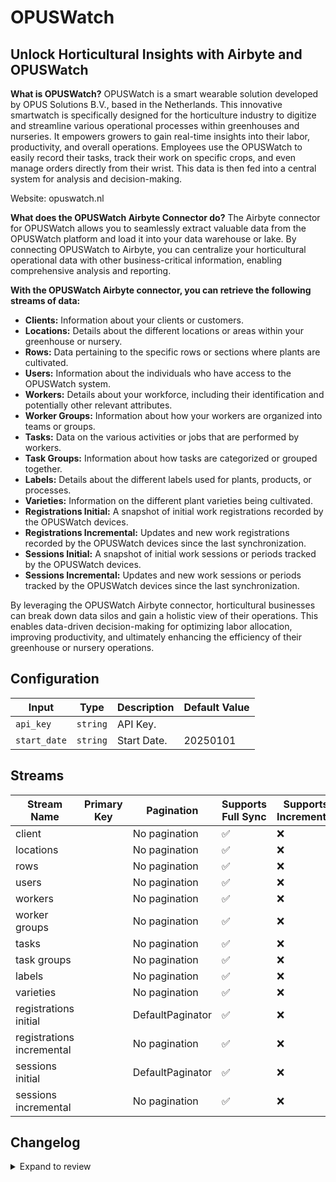 # OPUSWatch
## Unlock Horticultural Insights with Airbyte and OPUSWatch

**What is OPUSWatch?**
OPUSWatch is a smart wearable solution developed by OPUS Solutions B.V., based in the Netherlands. This innovative smartwatch is specifically designed for the horticulture industry to digitize and streamline various operational processes within greenhouses and nurseries. It empowers growers to gain real-time insights into their labor, productivity, and overall operations. Employees use the OPUSWatch to easily record their tasks, track their work on specific crops, and even manage orders directly from their wrist. This data is then fed into a central system for analysis and decision-making.

Website: opuswatch.nl

**What does the OPUSWatch Airbyte Connector do?**
The Airbyte connector for OPUSWatch allows you to seamlessly extract valuable data from the OPUSWatch platform and load it into your data warehouse or lake. By connecting OPUSWatch to Airbyte, you can centralize your horticultural operational data with other business-critical information, enabling comprehensive analysis and reporting.

**With the OPUSWatch Airbyte connector, you can retrieve the following streams of data:**
* **Clients:** Information about your clients or customers.
* **Locations:** Details about the different locations or areas within your greenhouse or nursery.
* **Rows:** Data pertaining to the specific rows or sections where plants are cultivated.
* **Users:** Information about the individuals who have access to the OPUSWatch system.
* **Workers:** Details about your workforce, including their identification and potentially other relevant attributes.
* **Worker Groups:** Information about how your workers are organized into teams or groups.
* **Tasks:** Data on the various activities or jobs that are performed by workers.
* **Task Groups:** Information about how tasks are categorized or grouped together.
* **Labels:** Details about the different labels used for plants, products, or processes.
* **Varieties:** Information on the different plant varieties being cultivated.
* **Registrations Initial:** A snapshot of initial work registrations recorded by the OPUSWatch devices.
* **Registrations Incremental:** Updates and new work registrations recorded by the OPUSWatch devices since the last synchronization.
* **Sessions Initial:** A snapshot of initial work sessions or periods tracked by the OPUSWatch devices.
* **Sessions Incremental:** Updates and new work sessions or periods tracked by the OPUSWatch devices since the last synchronization.

By leveraging the OPUSWatch Airbyte connector, horticultural businesses can break down data silos and gain a holistic view of their operations. This enables data-driven decision-making for optimizing labor allocation, improving productivity, and ultimately enhancing the efficiency of their greenhouse or nursery operations.

## Configuration

| Input | Type | Description | Default Value |
|-------|------|-------------|---------------|
| `api_key` | `string` | API Key.  |  |
| `start_date` | `string` | Start Date.  | 20250101 |

## Streams
| Stream Name | Primary Key | Pagination | Supports Full Sync | Supports Incremental |
|-------------|-------------|------------|---------------------|----------------------|
| client |  | No pagination | ✅ |  ❌  |
| locations |  | No pagination | ✅ |  ❌  |
| rows |  | No pagination | ✅ |  ❌  |
| users |  | No pagination | ✅ |  ❌  |
| workers |  | No pagination | ✅ |  ❌  |
| worker groups |  | No pagination | ✅ |  ❌  |
| tasks |  | No pagination | ✅ |  ❌  |
| task groups |  | No pagination | ✅ |  ❌  |
| labels |  | No pagination | ✅ |  ❌  |
| varieties |  | No pagination | ✅ |  ❌  |
| registrations initial |  | DefaultPaginator | ✅ |  ❌  |
| registrations incremental |  | No pagination | ✅ |  ❌  |
| sessions initial |  | DefaultPaginator | ✅ |  ❌  |
| sessions incremental |  | No pagination | ✅ |  ❌  |

## Changelog

<details>
  <summary>Expand to review</summary>

| Version          | Date              | Pull Request | Subject        |
|------------------|-------------------|--------------|----------------|
| 0.0.17 | 2025-10-21 | [68323](https://github.com/airbytehq/airbyte/pull/68323) | Update dependencies |
| 0.0.16 | 2025-10-14 | [67804](https://github.com/airbytehq/airbyte/pull/67804) | Update dependencies |
| 0.0.15 | 2025-10-07 | [67347](https://github.com/airbytehq/airbyte/pull/67347) | Update dependencies |
| 0.0.14 | 2025-09-30 | [66379](https://github.com/airbytehq/airbyte/pull/66379) | Update dependencies |
| 0.0.13 | 2025-09-09 | [65891](https://github.com/airbytehq/airbyte/pull/65891) | Update dependencies |
| 0.0.12 | 2025-08-23 | [65199](https://github.com/airbytehq/airbyte/pull/65199) | Update dependencies |
| 0.0.11 | 2025-08-09 | [64781](https://github.com/airbytehq/airbyte/pull/64781) | Update dependencies |
| 0.0.10 | 2025-08-02 | [64205](https://github.com/airbytehq/airbyte/pull/64205) | Update dependencies |
| 0.0.9 | 2025-07-26 | [63856](https://github.com/airbytehq/airbyte/pull/63856) | Update dependencies |
| 0.0.8 | 2025-07-19 | [63393](https://github.com/airbytehq/airbyte/pull/63393) | Update dependencies |
| 0.0.7 | 2025-07-12 | [63184](https://github.com/airbytehq/airbyte/pull/63184) | Update dependencies |
| 0.0.6 | 2025-07-05 | [62574](https://github.com/airbytehq/airbyte/pull/62574) | Update dependencies |
| 0.0.5 | 2025-06-28 | [62391](https://github.com/airbytehq/airbyte/pull/62391) | Update dependencies |
| 0.0.4 | 2025-06-21 | [60559](https://github.com/airbytehq/airbyte/pull/60559) | Update dependencies |
| 0.0.3 | 2025-05-10 | [60190](https://github.com/airbytehq/airbyte/pull/60190) | Update dependencies |
| 0.0.2 | 2025-05-04 | [59519](https://github.com/airbytehq/airbyte/pull/59519) | Update dependencies |
| 0.0.1 | 2025-04-22 | | Initial release by [@SebasZwinkels](https://github.com/SebasZwinkels) via Connector Builder |

</details>
